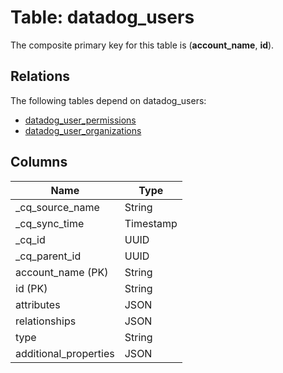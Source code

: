 # Table: datadog_users

The composite primary key for this table is (**account_name**, **id**).

## Relations

The following tables depend on datadog_users:
  - [datadog_user_permissions](datadog_user_permissions.md)
  - [datadog_user_organizations](datadog_user_organizations.md)

## Columns

| Name          | Type          |
| ------------- | ------------- |
|_cq_source_name|String|
|_cq_sync_time|Timestamp|
|_cq_id|UUID|
|_cq_parent_id|UUID|
|account_name (PK)|String|
|id (PK)|String|
|attributes|JSON|
|relationships|JSON|
|type|String|
|additional_properties|JSON|
